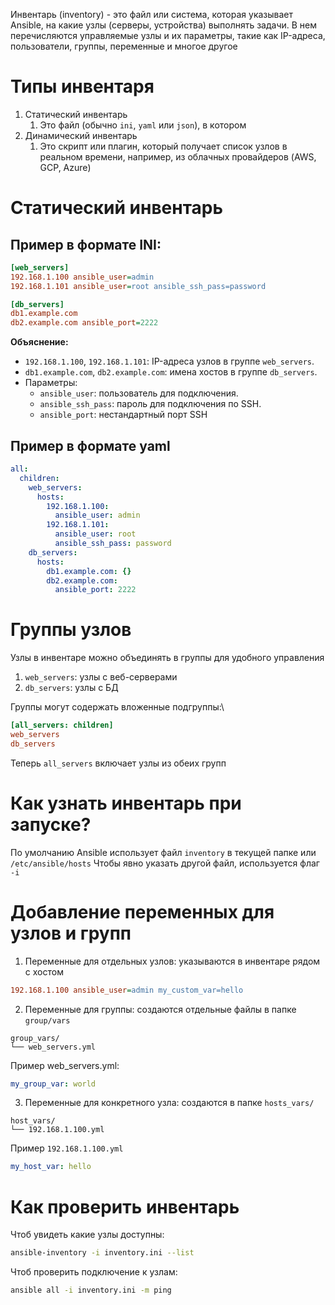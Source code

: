 Инвентарь (inventory) - это файл или система, которая указывает Ansible, на какие узлы (серверы, устройства) выполнять задачи. В нем перечисляются управляемые узлы и их параметры, такие как IP-адреса, пользователи, группы, переменные и многое другое
# Типы инвентаря
1. Статический инвентарь
	1. Это файл (обычно `ini`, `yaml` или `json`), в котором 
2. Динамический инвентарь
	1. Это скрипт или плагин, который получает список узлов в реальном времени, например, из облачных провайдеров (AWS, GCP, Azure)
# Статический инвентарь
## Пример в формате INI:
```ini
[web_servers]
192.168.1.100 ansible_user=admin
192.168.1.101 ansible_user=root ansible_ssh_pass=password

[db_servers]
db1.example.com
db2.example.com ansible_port=2222
```

**Объяснение:**
- `192.168.1.100`, `192.168.1.101`: IP-адреса узлов в группе `web_servers`.
- `db1.example.com`, `db2.example.com`: имена хостов в группе `db_servers`.
- Параметры:
    - `ansible_user`: пользователь для подключения.
    - `ansible_ssh_pass`: пароль для подключения по SSH.
    - `ansible_port`: нестандартный порт SSH
## Пример в формате yaml
```yaml
all:
  children:
    web_servers:
      hosts:
        192.168.1.100:
          ansible_user: admin
        192.168.1.101:
          ansible_user: root
          ansible_ssh_pass: password
    db_servers:
      hosts:
        db1.example.com: {}
        db2.example.com:
          ansible_port: 2222
```
# Группы узлов
Узлы в инвентаре можно объединять в группы для удобного управления
1. `web_servers`: узлы с веб-серверами
2. `db_servers`: узлы с БД

Группы могут содержать вложенные подгруппы:\
```ini
[all_servers: children]
web_servers
db_servers
```
Теперь `all_servers` включает узлы из обеих групп

# Как узнать инвентарь при запуске?
По умолчанию Ansible использует файл `inventory` в текущей папке или `/etc/ansible/hosts`
Чтобы явно указать другой файл, используется флаг `-i`
# Добавление переменных для узлов и групп
1. Переменные для отдельных узлов: указываются в инвентаре рядом с хостом
```ini
192.168.1.100 ansible_user=admin my_custom_var=hello
```
2. Переменные для группы: создаются отдельные файлы в папке `group/vars`
```
group_vars/
└── web_servers.yml
```
Пример web_servers.yml:
```yaml
my_group_var: world
```
3. Переменные для конкретного узла: создаются в папке `hosts_vars/`
```
host_vars/
└── 192.168.1.100.yml
```
Пример `192.168.1.100.yml`
```yaml
my_host_var: hello
```
# Как проверить инвентарь
Чтоб увидеть какие узлы доступны:
```bash
ansible-inventory -i inventory.ini --list
```

Чтоб проверить подключение к узлам:
```bash
ansible all -i inventory.ini -m ping
```
